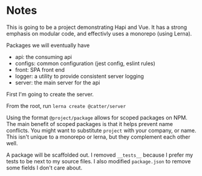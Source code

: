 Notes
=====

This is going to be a project demonstrating Hapi and Vue.
It has a strong emphasis on modular code, and effectivly uses a monorepo (using Lerna).

Packages we will eventually have

* api: the consuming api
* configs: common configuration (jest config, eslint rules)
* front: SPA front end
* logger: a utility to provide consistent server logging
* server: the main server for the api

First I'm going to create the server.

From the root, run `lerna create @catter/server`

Using the format `@project/package` allows for scoped packages on NPM.
The main benefit of scoped packages is that it helps prevent name conflicts.
You might want to substitute `project` with your company, or name.
This isn't unique to a monorepo or lerna, but they complement each other well.

A package will be scaffolded out.
I removed `__tests__` because I prefer my tests to be next to my source files.
I also modified `package.json` to remove some fields I don't care about.

